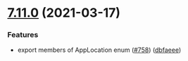 # [7.11.0](https://github.com/contentful/contentful-management.js/compare/v7.10.0...v7.11.0) (2021-03-17)


### Features

* export members of AppLocation enum ([#758](https://github.com/contentful/contentful-management.js/issues/758)) ([dbfaeee](https://github.com/contentful/contentful-management.js/commit/dbfaeee9a85fd15ef2cd3cabc1e28ca55db42d44))
